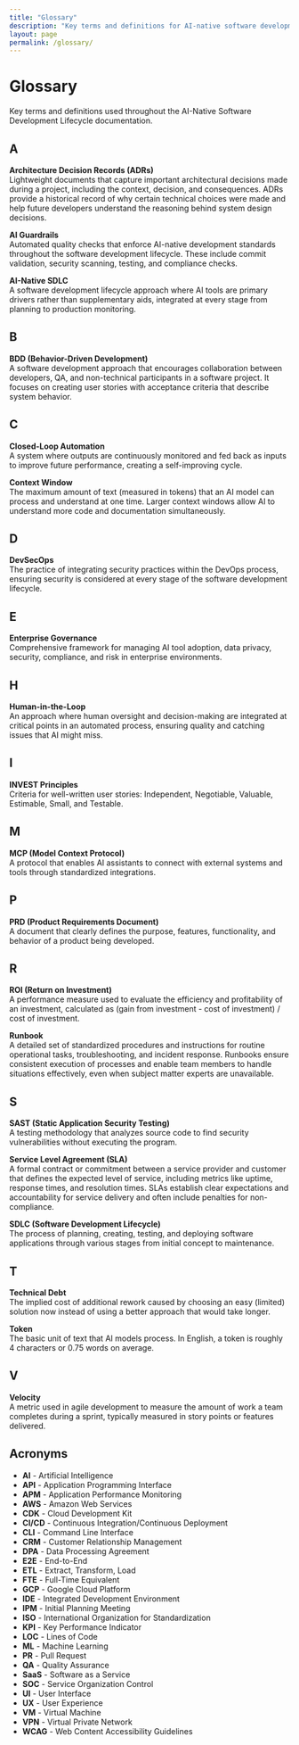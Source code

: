 ```yaml
---
title: "Glossary"
description: "Key terms and definitions for AI-native software development"
layout: page
permalink: /glossary/
---
```


# Glossary

Key terms and definitions used throughout the AI-Native Software Development Lifecycle documentation.

## A

**Architecture Decision Records (ADRs)**  
Lightweight documents that capture important architectural decisions made during a project, including the context, decision, and consequences. ADRs provide a historical record of why certain technical choices were made and help future developers understand the reasoning behind system design decisions.

**AI Guardrails**  
Automated quality checks that enforce AI-native development standards throughout the software development lifecycle. These include commit validation, security scanning, testing, and compliance checks.

**AI-Native SDLC**  
A software development lifecycle approach where AI tools are primary drivers rather than supplementary aids, integrated at every stage from planning to production monitoring.

## B

**BDD (Behavior-Driven Development)**  
A software development approach that encourages collaboration between developers, QA, and non-technical participants in a software project. It focuses on creating user stories with acceptance criteria that describe system behavior.

## C

**Closed-Loop Automation**  
A system where outputs are continuously monitored and fed back as inputs to improve future performance, creating a self-improving cycle.

**Context Window**  
The maximum amount of text (measured in tokens) that an AI model can process and understand at one time. Larger context windows allow AI to understand more code and documentation simultaneously.

## D

**DevSecOps**  
The practice of integrating security practices within the DevOps process, ensuring security is considered at every stage of the software development lifecycle.

## E

**Enterprise Governance**  
Comprehensive framework for managing AI tool adoption, data privacy, security, compliance, and risk in enterprise environments.

## H

**Human-in-the-Loop**  
An approach where human oversight and decision-making are integrated at critical points in an automated process, ensuring quality and catching issues that AI might miss.

## I

**INVEST Principles**  
Criteria for well-written user stories: Independent, Negotiable, Valuable, Estimable, Small, and Testable.

## M

**MCP (Model Context Protocol)**  
A protocol that enables AI assistants to connect with external systems and tools through standardized integrations.

## P

**PRD (Product Requirements Document)**  
A document that clearly defines the purpose, features, functionality, and behavior of a product being developed.

## R

**ROI (Return on Investment)**  
A performance measure used to evaluate the efficiency and profitability of an investment, calculated as (gain from investment - cost of investment) / cost of investment.

**Runbook**  
A detailed set of standardized procedures and instructions for routine operational tasks, troubleshooting, and incident response. Runbooks ensure consistent execution of processes and enable team members to handle situations effectively, even when subject matter experts are unavailable.

## S

**SAST (Static Application Security Testing)**  
A testing methodology that analyzes source code to find security vulnerabilities without executing the program.

**Service Level Agreement (SLA)**  
A formal contract or commitment between a service provider and customer that defines the expected level of service, including metrics like uptime, response times, and resolution times. SLAs establish clear expectations and accountability for service delivery and often include penalties for non-compliance.

**SDLC (Software Development Lifecycle)**  
The process of planning, creating, testing, and deploying software applications through various stages from initial concept to maintenance.

## T

**Technical Debt**  
The implied cost of additional rework caused by choosing an easy (limited) solution now instead of using a better approach that would take longer.

**Token**  
The basic unit of text that AI models process. In English, a token is roughly 4 characters or 0.75 words on average.

## V

**Velocity**  
A metric used in agile development to measure the amount of work a team completes during a sprint, typically measured in story points or features delivered.

## Acronyms

- **AI** - Artificial Intelligence
- **API** - Application Programming Interface
- **APM** - Application Performance Monitoring
- **AWS** - Amazon Web Services
- **CDK** - Cloud Development Kit
- **CI/CD** - Continuous Integration/Continuous Deployment
- **CLI** - Command Line Interface
- **CRM** - Customer Relationship Management
- **DPA** - Data Processing Agreement
- **E2E** - End-to-End
- **ETL** - Extract, Transform, Load
- **FTE** - Full-Time Equivalent
- **GCP** - Google Cloud Platform
- **IDE** - Integrated Development Environment
- **IPM** - Initial Planning Meeting
- **ISO** - International Organization for Standardization
- **KPI** - Key Performance Indicator
- **LOC** - Lines of Code
- **ML** - Machine Learning
- **PR** - Pull Request
- **QA** - Quality Assurance
- **SaaS** - Software as a Service
- **SOC** - Service Organization Control
- **UI** - User Interface
- **UX** - User Experience
- **VM** - Virtual Machine
- **VPN** - Virtual Private Network
- **WCAG** - Web Content Accessibility Guidelines